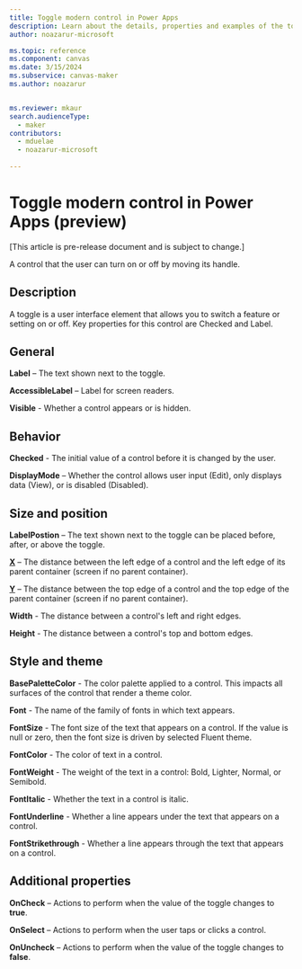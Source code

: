 ```yaml
---
title: Toggle modern control in Power Apps
description: Learn about the details, properties and examples of the toggle modern control in Power Apps.
author: noazarur-microsoft

ms.topic: reference
ms.component: canvas
ms.date: 3/15/2024
ms.subservice: canvas-maker
ms.author: noazarur


ms.reviewer: mkaur
search.audienceType: 
  - maker
contributors:
  - mduelae
  - noazarur-microsoft
  
---
```

# Toggle modern control in Power Apps (preview)

[This article is pre-release document and is subject to change.]

A control that the user can turn on or off by moving its handle. 

## Description

A toggle is a user interface element that allows you to switch a feature or setting on or off. Key properties for this control are Checked and Label.
 
## General

**Label** – The text shown next to the toggle. 

**AccessibleLabel** – Label for screen readers. 

**Visible** - Whether a control appears or is hidden. 

## Behavior

**Checked** - The initial value of a control before it is changed by the user. 

**DisplayMode** – Whether the control allows user input (Edit), only displays data (View), or is disabled (Disabled). 

## Size and position 

**LabelPostion** – The text shown next to the toggle can be placed before, after, or above the toggle. 

**[X](../properties-size-location.md)** – The distance between the left edge of a control and the left edge of its parent container (screen if no parent container).

**[Y](../properties-size-location.md)** – The distance between the top edge of a control and the top edge of the parent container (screen if no parent container).

**Width** - The distance between a control's left and right edges. 

**Height** - The distance between a control's top and bottom edges. 

## Style and theme

**BasePaletteColor** - The color palette applied to a control. This impacts all surfaces of the control that render a theme color. 

**Font** - The name of the family of fonts in which text appears. 

**FontSize** - The font size of the text that appears on a control. If the value is null or zero, then the font size is driven by selected Fluent theme. 

**FontColor** - The color of text in a control. 

**FontWeight** - The weight of the text in a control: Bold, Lighter, Normal, or Semibold. 

**FontItalic** - Whether the text in a control is italic. 

**FontUnderline** - Whether a line appears under the text that appears on a control. 

**FontStrikethrough** - Whether a line appears through the text that appears on a control. 

## Additional properties

**OnCheck** – Actions to perform when the value of the toggle changes to **true**. 

**OnSelect** – Actions to perform when the user taps or clicks a control. 

**OnUncheck** – Actions to perform when the value of the toggle changes to **false**. 
